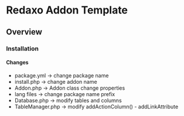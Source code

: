 # Redaxo Addon Template

## Overview

### Installation

#### Changes

- package.yml -> change package name
- install.php -> change addon name
- Addon.php -> Addon class change properties
- lang files -> change package name prefix
- Database.php -> modify tables and columns
- TableManager.php -> modify addActionColumn() - addLinkAttribute
